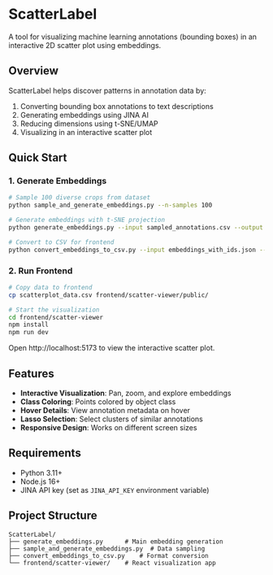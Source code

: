 # ScatterLabel

A tool for visualizing machine learning annotations (bounding boxes) in an interactive 2D scatter plot using embeddings.

## Overview

ScatterLabel helps discover patterns in annotation data by:
1. Converting bounding box annotations to text descriptions
2. Generating embeddings using JINA AI
3. Reducing dimensions using t-SNE/UMAP
4. Visualizing in an interactive scatter plot

## Quick Start

### 1. Generate Embeddings

```bash
# Sample 100 diverse crops from dataset
python sample_and_generate_embeddings.py --n-samples 100

# Generate embeddings with t-SNE projection
python generate_embeddings.py --input sampled_annotations.csv --output embeddings_with_ids.json --tsne

# Convert to CSV for frontend
python convert_embeddings_to_csv.py --input embeddings_with_ids.json --output scatterplot_data.csv
```

### 2. Run Frontend

```bash
# Copy data to frontend
cp scatterplot_data.csv frontend/scatter-viewer/public/

# Start the visualization
cd frontend/scatter-viewer
npm install
npm run dev
```

Open http://localhost:5173 to view the interactive scatter plot.

## Features

- **Interactive Visualization**: Pan, zoom, and explore embeddings
- **Class Coloring**: Points colored by object class
- **Hover Details**: View annotation metadata on hover
- **Lasso Selection**: Select clusters of similar annotations
- **Responsive Design**: Works on different screen sizes

## Requirements

- Python 3.11+
- Node.js 16+
- JINA API key (set as `JINA_API_KEY` environment variable)

## Project Structure

```
ScatterLabel/
├── generate_embeddings.py      # Main embedding generation
├── sample_and_generate_embeddings.py  # Data sampling
├── convert_embeddings_to_csv.py    # Format conversion
└── frontend/scatter-viewer/    # React visualization app
```